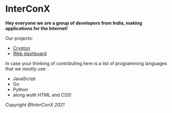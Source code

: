 # InterConX

**Hey everyone we are a group of developers from India, making applications for the Internet!**

Our projects:
* [Crypton](https://github.com/InterConX/Crypton)
* [Web dashboard](https://github.com/InterConX/Crypton-Webdashboard)

In case your thinking of contributing here is a list of programming languages that we mostly use:
* JavaScript
* Go
* Python 
* along wuth HTML and CSS!


*Copyright @InterConX 2021*
